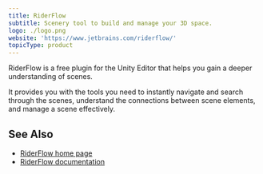 ```yaml
---
title: RiderFlow
subtitle: Scenery tool to build and manage your 3D space.
logo: ./logo.png
website: 'https://www.jetbrains.com/riderflow/'
topicType: product
---
```


RiderFlow is a free plugin for the Unity Editor that helps you gain a deeper understanding of scenes.

It provides you with the tools you need to instantly navigate and search through the scenes, understand the connections between scene elements, and manage a scene effectively.

## See Also
- [RiderFlow home page](https://www.jetbrains.com/riderflow/)
- [RiderFlow documentation](https://www.jetbrains.com/help/riderflow/getting-started.html)
